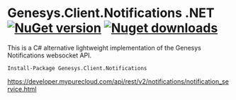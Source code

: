 # Genesys.Client.Notifications .NET [![NuGet version](https://badge.fury.io/nu/Genesys.Client.Notifications.svg)](https://www.nuget.org/packages/Genesys.Client.Notifications) [![Nuget downloads](https://img.shields.io/nuget/dt/Genesys.Client.Notifications)](https://www.nuget.org/packages/Genesys.Client.Notifications)

This is a C# alternative lightweight implementation of the Genesys Notifications websocket API.

```{"language":"csharp"}
Install-Package Genesys.Client.Notifications
```

https://developer.mypurecloud.com/api/rest/v2/notifications/notification_service.html
